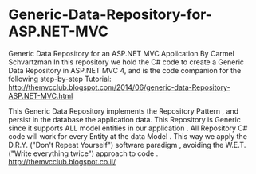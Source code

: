 # Generic-Data-Repository-for-ASP.NET-MVC
Generic Data Repository for an ASP.NET MVC Application
By Carmel Schvartzman
In this repository we hold the C# code to create a Generic Data Repository in ASP.NET MVC 4, and is the code companion for the following step-by-step Tutorial: http://themvcclub.blogspot.com/2014/06/generic-data-Repository-ASP.NET-MVC.html

This Generic Data Repository implements the Repository Pattern , and persist in the database the application data. This Repository is Generic since it supports ALL model entities in our application . All Repository C# code will work for every Entity at the data Model . This way we apply the D.R.Y. ("Don't Repeat Yourself") software paradigm , avoiding the W.E.T.("Write everything twice") approach to code . http://themvcclub.blogspot.co.il/ 
